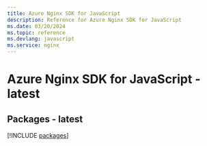 ```yaml
---
title: Azure Nginx SDK for JavaScript
description: Reference for Azure Nginx SDK for JavaScript
ms.date: 03/20/2024
ms.topic: reference
ms.devlang: javascript
ms.service: nginx
---
```

# Azure Nginx SDK for JavaScript - latest
## Packages - latest
[!INCLUDE [packages](nginx-index.md)]